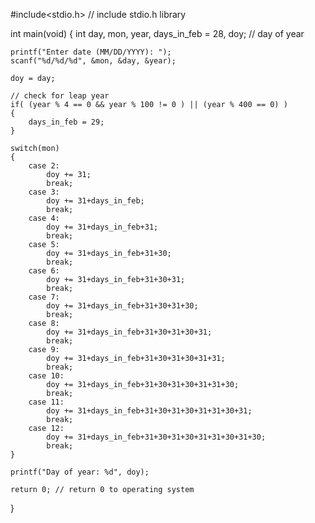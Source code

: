 #include<stdio.h> // include stdio.h library

int main(void)
{
    int day, mon, year, days_in_feb = 28, 
            doy;    // day of year

    printf("Enter date (MM/DD/YYYY): ");
    scanf("%d/%d/%d", &mon, &day, &year);

    doy = day;

    // check for leap year
    if( (year % 4 == 0 && year % 100 != 0 ) || (year % 400 == 0) )
    {
        days_in_feb = 29;
    }

    switch(mon)
    {
        case 2:
            doy += 31;
            break;
        case 3:
            doy += 31+days_in_feb;
            break;
        case 4:
            doy += 31+days_in_feb+31;
            break;
        case 5:
            doy += 31+days_in_feb+31+30;
            break;
        case 6:
            doy += 31+days_in_feb+31+30+31;
            break;
        case 7:
            doy += 31+days_in_feb+31+30+31+30;
            break;            
        case 8:
            doy += 31+days_in_feb+31+30+31+30+31;
            break;
        case 9:
            doy += 31+days_in_feb+31+30+31+30+31+31;
            break;
        case 10:
            doy += 31+days_in_feb+31+30+31+30+31+31+30;            
            break;            
        case 11:
            doy += 31+days_in_feb+31+30+31+30+31+31+30+31;            
            break;                        
        case 12:
            doy += 31+days_in_feb+31+30+31+30+31+31+30+31+30;            
            break;                                    
    }

    printf("Day of year: %d", doy);

    return 0; // return 0 to operating system
}
